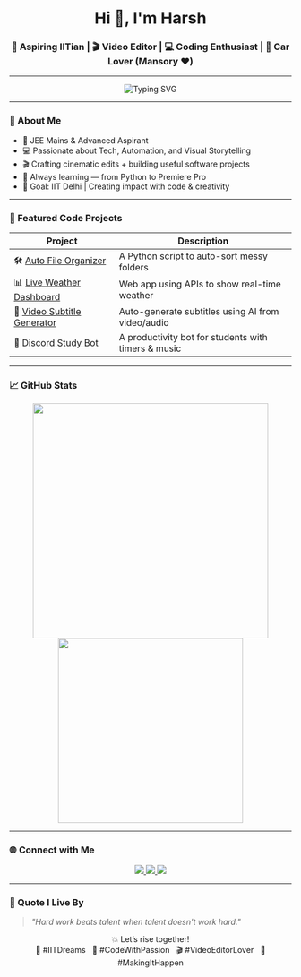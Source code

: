 <h1 align="center">Hi 👋, I'm Harsh</h1>
<h3 align="center">🚀 Aspiring IITian | 🎬 Video Editor | 💻 Coding Enthusiast | 🚗 Car Lover (Mansory ❤️)</h3>

---

<p align="center">
  <img src="https://readme-typing-svg.demolab.com?font=Fira+Code&size=24&pause=1000&center=true&vCenter=true&width=435&lines=Focused+%26+Driven+Student;Passionate+about+Tech+%26+Editing;Making+Dreams+Come+True" alt="Typing SVG" />
</p>

---

### 🌟 About Me

- 🧠 JEE Mains & Advanced Aspirant
- 💻 Passionate about Tech, Automation, and Visual Storytelling
- 🎬 Crafting cinematic edits + building useful software projects
- 🧩 Always learning — from Python to Premiere Pro
- 🎯 Goal: IIT Delhi | Creating impact with code & creativity

---

### 🚀 Featured Code Projects

| Project | Description |
|--------|-------------|
| 🛠️ [Auto File Organizer](#) | A Python script to auto-sort messy folders |
| 📊 [Live Weather Dashboard](#) | Web app using APIs to show real-time weather |
| 🎥 [Video Subtitle Generator](#) | Auto-generate subtitles using AI from video/audio |
| 🤖 [Discord Study Bot](#) | A productivity bot for students with timers & music |

---

### 📈 GitHub Stats

<p align="center">
  <img src="https://github-readme-stats.vercel.app/api?username=yourgithubusername&show_icons=true&theme=tokyonight&hide_border=true&border_radius=12" width="420" />
  <img src="https://github-readme-stats.vercel.app/api/top-langs/?username=yourgithubusername&layout=compact&theme=tokyonight&hide_border=true&border_radius=12" width="330" />
</p>

---

### 🌐 Connect with Me

<p align="center">
  <a href="https://www.instagram.com/harshayu2416/" target="_blank">
    <img src="https://img.shields.io/badge/-Instagram-E4405F?style=for-the-badge&logo=instagram&logoColor=white"/>
  </a>
  <a href="mailto:bansalnaitik417@gmail.com">
    <img src="https://img.shields.io/badge/-Gmail-D14836?style=for-the-badge&logo=gmail&logoColor=white"/>
  </a>
  <a href="https://github.com/yourgithubusername">
    <img src="https://img.shields.io/badge/-GitHub-181717?style=for-the-badge&logo=github&logoColor=white"/>
  </a>
</p>

---

### 💬 Quote I Live By

> *"Hard work beats talent when talent doesn't work hard."*

<p align="center">
  💥 Let’s rise together! <br>
  🔗 #IITDreams &nbsp; 🔧 #CodeWithPassion &nbsp; 🎬 #VideoEditorLover &nbsp; 🚀 #MakingItHappen
</p>
